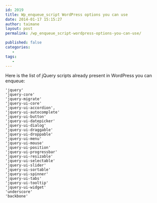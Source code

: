 ```yaml
---
id: 2019
title: Wp_enqueue_script WordPress options you can use
date: 2014-01-17 15:15:27
author: taimane
layout: post
permalink: /wp_enqueue_script-wordpress-options-you-can-use/

published: false
categories:
   -
tags:
   -
---
```

Here is the list of jQuery scripts already present in WordPress you can enqueue:
```
'jquery'
'jquery-core'
'jquery-migrate'
'jquery-ui-core'
'jquery-ui-accordion',
'jquery-ui-autocomplete'
'jquery-ui-button'
'jquery-ui-datepicker'
'jquery-ui-dialog'
'jquery-ui-draggable'
'jquery-ui-droppable'
'jquery-ui-menu'
'jquery-ui-mouse'
'jquery-ui-position'
'jquery-ui-progressbar'
'jquery-ui-resizable'
'jquery-ui-selectable'
'jquery-ui-slider'
'jquery-ui-sortable'
'jquery-ui-spinner'
'jquery-ui-tabs'
'jquery-ui-tooltip'
'jquery-ui-widget'
'underscore'
'backbone'
```